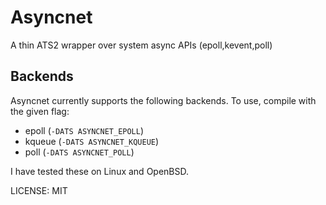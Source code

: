 # Asyncnet

A thin ATS2 wrapper over system async APIs (epoll,kevent,poll)

## Backends

Asyncnet currently supports the following backends.  To use, compile
with the given flag:
- epoll (`-DATS ASYNCNET_EPOLL`)
- kqueue (`-DATS ASYNCNET_KQUEUE`)
- poll   (`-DATS ASYNCNET_POLL`)

I have tested these on Linux and OpenBSD.

LICENSE: MIT
